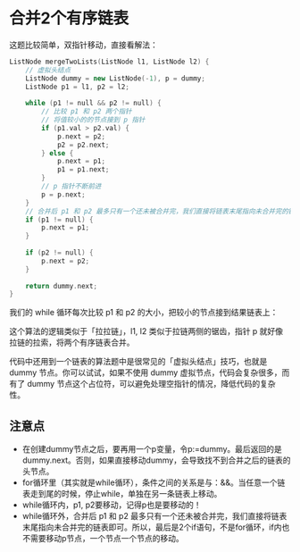 # 合并2个有序链表

这题比较简单，双指针移动，直接看解法：

```c++
ListNode mergeTwoLists(ListNode l1, ListNode l2) {
    // 虚拟头结点
    ListNode dummy = new ListNode(-1), p = dummy;
    ListNode p1 = l1, p2 = l2;
    
    while (p1 != null && p2 != null) {
        // 比较 p1 和 p2 两个指针
        // 将值较小的的节点接到 p 指针
        if (p1.val > p2.val) {
            p.next = p2;
            p2 = p2.next;
        } else {
            p.next = p1;
            p1 = p1.next;
        }
        // p 指针不断前进
        p = p.next;
    }
    // 合并后 p1 和 p2 最多只有一个还未被合并完，我们直接将链表末尾指向未合并完的链表即可
    if (p1 != null) {
        p.next = p1;
    }
    
    if (p2 != null) {
        p.next = p2;
    }
    
    return dummy.next;
}
```

我们的 while 循环每次比较 p1 和 p2 的大小，把较小的节点接到结果链表上：

这个算法的逻辑类似于「拉拉链」，l1, l2 类似于拉链两侧的锯齿，指针 p 就好像拉链的拉索，将两个有序链表合并。

代码中还用到一个链表的算法题中是很常见的「虚拟头结点」技巧，也就是 dummy 节点。你可以试试，如果不使用 dummy 虚拟节点，代码会复杂很多，而有了 dummy 节点这个占位符，可以避免处理空指针的情况，降低代码的复杂性。

## 注意点

- 在创建dummy节点之后，要再用一个p变量，令p:=dummy。最后返回的是dummy.next。否则，如果直接移动dummy，会导致找不到合并之后的链表的头节点。
- for循环里（其实就是while循环），条件之间的关系是与：&&。当任意一个链表走到尾的时候，停止while，单独在另一条链表上移动。
- while循环内，p1, p2要移动，记得p也是要移动的！
- while循环外，合并后 p1 和 p2 最多只有一个还未被合并完，我们直接将链表末尾指向未合并完的链表即可。所以，最后是2个if语句，不是for循环，if内也不需要移动p节点，一个节点一个节点的移动。